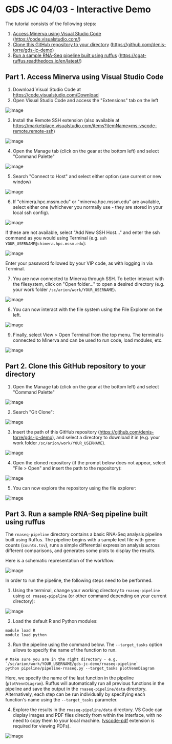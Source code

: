 # GDS JC 04/03 - Interactive Demo
The tutorial consists of the following steps:
1. [Access Minerva using Visual Studio Code](#part-1-access-minerva-using-visual-studio-code) (https://code.visualstudio.com/)
2. [Clone this GitHub repository to your directory](#part-2-clone-this-github-repository-to-your-directory) (https://github.com/denis-torre/gds-jc-demo)
3. [Run a sample RNA-Seq pipeline built using ruffus](#part-3-run-a-sample-rna-seq-pipeline-built-using-ruffus) (https://cgat-ruffus.readthedocs.io/en/latest/)

## Part 1. Access Minerva using Visual Studio Code
1. Download Visual Studio Code at https://code.visualstudio.com/Download
2. Open Visual Studio Code and access the "Extensions" tab on the left

![image](images/vscode.png)

3. Install the Remote SSH extension (also available at https://marketplace.visualstudio.com/items?itemName=ms-vscode-remote.remote-ssh)

![image](images/remote-ssh.png)

4. Open the Manage tab (click on the gear at the bottom left) and select "Command Palette"

![image](images/command-palette-1.png)

5. Search "Connect to Host" and select either option (use current or new window)

![image](images/ssh-connect-1.png)

6. If "chimera.hpc.mssm.edu" or "minerva.hpc.mssm.edu" are available, select either one (whichever you normally use - they are stored in your local ssh config).

![image](images/ssh-connect-2.png)

If these are not available, select "Add New SSH Host..." and enter the ssh command as you would using Terminal (e.g. `ssh YOUR_USERNAME@chimera.hpc.mssm.edu`):

![image](images/ssh-connect-3.png)

Enter your password followed by your VIP code, as with logging in via Terminal.

7. You are now connected to Minerva through SSH. To better interact with the filesystem, click on "Open folder..." to open a desired directory (e.g. your work folder `/sc/arion/work/YOUR_USERNAME`).

![image](images/vscode-minerva-1.png)

8. You can now interact with the file system using the File Explorer on the left.

![image](images/vscode-minerva-2.png)

9. Finally, select View > Open Terminal from the top menu. The terminal is connected to Minerva and can be used to run code, load modules, etc.

![image](images/vscode-minerva-3.png)

## Part 2. Clone this GitHub repository to your directory

1. Open the Manage tab (click on the gear at the bottom left) and select "Command Palette"

![image](images/command-palette-2.png)

2. Search "Git Clone":

![image](images/git-clone-1.png)

3. Insert the path of this GitHub repository (https://github.com/denis-torre/gds-jc-demo), and select a directory to download it in (e.g. your work folder `/sc/arion/work/YOUR_USERNAME`).

![image](images/git-clone-2.png)

4. Open the cloned repository (if the prompt below does not appear, select "File > Open" and insert the path to the repository):

![image](images/git-open.png)

5. You can now explore the repository using the file explorer:

![image](images/git-repo.png)

## Part 3. Run a sample RNA-Seq pipeline built using ruffus

The `rnaseq-pipeline` directory contains a basic RNA-Seq analysis pipeline built using Ruffus. The pipeline begins with a sample text file with gene counts (`counts.tsv`), runs a simple differential expression analysis across different comparisons, and generates some plots to display the results.


Here is a schematic representation of the workflow:

![image](images/pipeline-workflow.png)

In order to run the pipeline, the following steps need to be performed.

1. Using the terminal, change your working directory to `rnaseq-pipeline` using `cd rnaseq-pipeline` (or other command depending on your current directory):

![image](images/pipeline-1.png)

2. Load the default R and Python modules:

```
module load R
module load python
```

3. Run the pipeline using the command below. The `--target_tasks` option allows to specify the name of the function to run.

```
# Make sure you are in the right directory - e.g. `/sc/arion/work/YOUR_USERNAME/gds-jc-demo/rnaseq-pipeline`
python pipeline/pipeline-rnaseq.py --target_tasks plotVennDiagram
```

Here, we specify the name of the last function in the pipeline (`plotVennDiagram`). Ruffus will automatically run all previous functions in the pipeline and save the output in the `rnaseq-pipeline/data` directory. Alternatively, each step can be run individually by specifying each function's name using the `--target_tasks` parameter.

4. Explore the results in the `rnaseq-pipeline/data` directory. VS Code can display images and PDF files directly from within the interface, with no need to copy them to your local machine. ([vscode-pdf](https://marketplace.visualstudio.com/items?itemName=tomoki1207.pdf) extension is required for viewing PDFs).

![image](images/volcano-plot.png)
